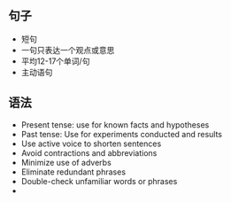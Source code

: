 
## 句子

- 短句
- 一句只表达一个观点或意思
- 平均12-17个单词/句
- 主动语句

## 语法

- Present tense: use for known facts and hypotheses
- Past tense: Use for experiments conducted and results
- Use active voice to shorten sentences
- Avoid contractions and abbreviations
- Minimize use of adverbs
- Eliminate redundant phrases
- Double-check unfamiliar words or phrases
- 
